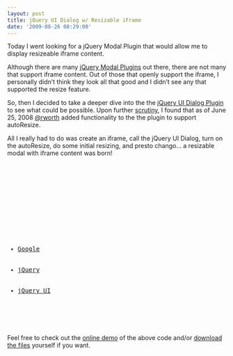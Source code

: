 ```yaml
---
layout: post
title: jQuery UI Dialog w/ Resizable iFrame
date: '2009-08-26 08:29:00'
---
```


<p>Today I went looking for a jQuery Modal Plugin that would allow me to display resizeable iframe content. </p>  <p>Although there are many <a href="http://elijahmanor.com/2009/05/27/Top5JQueryModalPlugins.aspx">jQuery Modal Plugins</a> out there, there are not many that support iframe content. Out of those that openly support the iframe, I personally didn’t think they look all that good and I didn’t see any that supported the resize feature.</p>  <p>So, then I decided to take a deeper dive into the the <a href="http://jqueryui.com/demos/dialog/#default">jQuery UI Dialog Plugin</a> to see what could be possible. Upon further <a href="http://www.nabble.com/resizing-iframe-inside-a-dialog--td18106358s27240.html">scrutiny</a>, I found that as of June 25, 2008 <a href="http://twitter.com/rworth">@rworth</a> added functionality to the the plugin to support autoResize. </p>  <p>All I really had to do was create an iframe, call the jQuery UI Dialog, turn on the autoResize, do some initial resizing, and presto chango… a resizable modal with iframe content was born! </p>  <pre><html><br><head><br>    <link rel="stylesheet" href="./styles/smoothness/jquery-ui-1.7.2.custom.css" type="text/css" media="screen" /><br>    <script type="text/javascript" src="./scripts/jquery-1.3.2.min.js"></script><br>    <script type="text/javascript" src="./scripts/jquery-ui-1.7.2.custom.min.js"></script><br>    <script type="text/javascript"><br>    $(function() {<br>        $('a').click(function(e) {<br>            e.preventDefault();<br>            var $this = $(this);<br>            var horizontalPadding = 30;<br>            var verticalPadding = 30;<br>            $('<iframe id="externalSite" class="externalSite" src="' + this.href + '" />').dialog({<br>                title: ($this.attr('title')) ? $this.attr('title') : 'External Site',<br>                autoOpen: true,<br>                width: 800,<br>                height: 500,<br>                modal: true,<br>                resizable: true,<br>                autoResize: true,<br>                overlay: {<br>                    opacity: 0.5,<br>                    background: "black"<br>                }<br>            }).width(800 - horizontalPadding).height(500 - verticalPadding);            <br>        });<br>    });<br>    </script><br></head><br><body><br>    <ul><br>        <li><a href="http://www.google.com" title="Google Dialog">Google</a></li><br>        <li><a href="http://jquery.com" title="jQuery Dialog">jQuery</a></li><br>        <li><a href="http://jqueryui.com" title="jQuery UI Dialog">jQuery UI</a></li><br>    </ul><br></body><br></html></pre> <p>Feel free to check out the <a href="http://elijahmanor.com/demos/jqueryuidialogiframe/index.html">online demo</a> of the above code and/or <a href="http://elijahmanor.com/demos/jqueryuidialogiframe/jqueryuidialogiframe.zip">download the files</a> yourself if you want.</p>